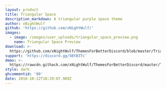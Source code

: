 ```yaml
---
layout: product
title: Triangular Space
description_markdown: A triangular purple space theme
author: xNightWulf
github: 'https://github.com/xNightWulf/'
images:
  - image: /images/user_uploads/triangular_space_preview.png
    name: Triangular Space Preview
download: >-
  https://github.com/xNightWulf/ThemesForBetterDiscord/blob/master/TriangularSpace.theme.css
support: 'https://discord.gg/5BtB3Tc'
demo: >-
  https://rawcdn.githack.com/xNightWulf/ThemesForBetterDiscord/master/TriangularSpace.theme.css
style: dark
ghcommentid: '98'
date: 2018-10-22T18:29:07.989Z
---
```


